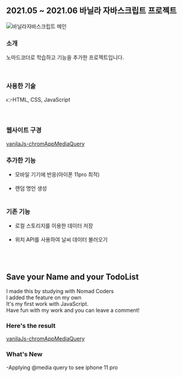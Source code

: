 <h2> 2021.05 ~ 2021.06 바닐라 자바스크립트 프로젝트 </h2>

![바닐라자바스크립트 메인](https://user-images.githubusercontent.com/84312457/147601525-feed6646-29c3-4376-9e62-531ee143d946.JPG)

<h3> 소개 </h3>
<p> 노마드코더로 학습하고 기능을 추가한 프로젝트입니다. </p>
<br>
<h3> 사용한 기술 </h3>
<p> 👉HTML, CSS, JavaScript </p>
<br>
<h3> 웹사이트 구경 </h3>
<a href= "https://kokiok3.github.io/vanilaJs-chromAppMediaQuery/" target= "_blank">vanilaJs-chromAppMediaQuery </a>
<br>
<h3> 추가한 기능 </h3>
<ul>
    <li>모바일 기기에 반응(아이폰 11pro 최적)
    </li><br>
    <li>랜덤 명언 생성
    </li><br>
</ul>
<h3> 기존 기능 </h3>
<ul>
    <li>로컬 스토리지를 이용한 데이터 저장
    </li><br>
    <li>위치 API를 사용하여 날씨 데이터 불러오기
    </li><br>
</ul>
<br>
<h2> Save your Name and your TodoList </h2>
I made this by studying with Nomad Coders <br>
I added the feature on my own <br>
It's my first work with JavaScript. <br>
Have fun with my work and you can leave a comment! <br>

<h3> Here's the result </h3>
<a href= "https://kokiok3.github.io/vanilaJs-chromAppMediaQuery/" target= "_blank">vanilaJs-chromAppMediaQuery </a>
  
<h3> What's New </h3>
-Applying @media query to see iphone 11 pro <br>
